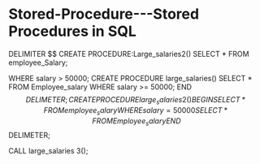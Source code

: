 # Stored-Procedure---Stored Procedures in SQL 

DELIMITER $$
CREATE PROCEDURE:Large_salaries2()
SELECT *
FROM employee_Salary;

WHERE salary > 50000;
CREATE PROCEDURE  large_salaries()
SELECT *
FROM Employee_salary
WHERE salary >= 50000;
END $$ 
DELIMETER ;
CREATE PROCEDURE large_salaries2()
BEGIN 
    SELECT *
	FROM employee_salary 
	WHERE salary = 50000
	SELECT * 
	FROM Employee_salary
END $$
DELIMETER;

CALL large_salaries 3();





